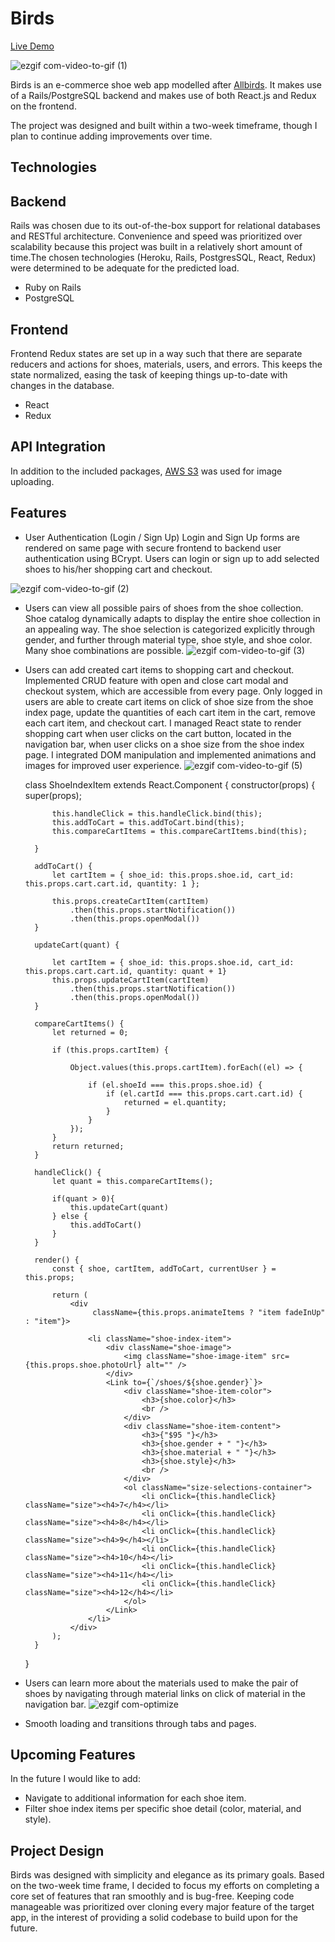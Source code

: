 # Birds

[Live Demo][heroku]

[heroku]: https://allbirdsclone.herokuapp.com/

![ezgif com-video-to-gif (1)](https://user-images.githubusercontent.com/35883332/73964650-76614780-48c7-11ea-9884-aad4805e97c3.gif)

Birds is an e-commerce shoe web app modelled after [Allbirds](https://www.allbirds.com/). It makes use of a Rails/PostgreSQL backend and makes use of both React.js and Redux on the frontend.

The project was designed and built within a two-week timeframe, though I plan to continue adding improvements over time.

## Technologies
## Backend
Rails was chosen due to its out-of-the-box support for relational databases and RESTful architecture. Convenience and speed was prioritized over scalability because this project was built in a relatively short amount of time.The chosen technologies (Heroku, Rails, PostgresSQL, React, Redux) were determined to be adequate for the predicted load.

* Ruby on Rails
* PostgreSQL

## Frontend
Frontend Redux states are set up in a way such that there are separate reducers and actions for shoes, materials, users, and errors. This keeps the state normalized, easing the task of keeping things up-to-date with changes in the database.

 * React
 * Redux

## API Integration
In addition to the included packages, [AWS S3](https://aws.amazon.com/) was used for image uploading.

## Features
* User Authentication (Login / Sign Up)
Login and Sign Up forms are rendered on same page with secure frontend to backend user authentication using BCrypt. Users can login or sign up to add selected shoes to his/her shopping cart and checkout.

![ezgif com-video-to-gif (2)](https://user-images.githubusercontent.com/35883332/73965065-4c5c5500-48c8-11ea-8b4a-b82f1d028788.gif)


* Users can view all possible pairs of shoes from the shoe collection.
Shoe catalog dynamically adapts to display the entire shoe collection in an appealing way. The shoe selection is categorized explicitly through gender, and further through material type, shoe style, and shoe color. Many shoe combinations are possible.
![ezgif com-video-to-gif (3)](https://user-images.githubusercontent.com/35883332/73966028-15873e80-48ca-11ea-9ee3-d606e210a717.gif)

* Users can add created cart items to shopping cart and checkout.
Implemented CRUD feature with open and close cart modal and checkout system, which are accessible from every page. Only logged in users are able to create cart items on click of shoe size from the shoe index page, update the quantities of each cart item in the cart, remove each cart item, and checkout cart. I managed React state to render shopping cart when user clicks on the cart button, located in the navigation bar, when user clicks on a shoe size from the shoe index page. I integrated DOM manipulation and implemented animations and images for improved user experience.
![ezgif com-video-to-gif (5)](https://user-images.githubusercontent.com/35883332/73967116-25078700-48cc-11ea-9e44-637e88c4c9af.gif)

     class ShoeIndexItem extends React.Component {
        constructor(props) {
            super(props);

            this.handleClick = this.handleClick.bind(this);
            this.addToCart = this.addToCart.bind(this);
            this.compareCartItems = this.compareCartItems.bind(this);

        }

        addToCart() {
            let cartItem = { shoe_id: this.props.shoe.id, cart_id: this.props.cart.cart.id, quantity: 1 };

            this.props.createCartItem(cartItem)
                .then(this.props.startNotification())
                .then(this.props.openModal())
        }

        updateCart(quant) {
           
            let cartItem = { shoe_id: this.props.shoe.id, cart_id: this.props.cart.cart.id, quantity: quant + 1}
            this.props.updateCartItem(cartItem)
                .then(this.props.startNotification())
                .then(this.props.openModal())
        }

        compareCartItems() {
            let returned = 0;

            if (this.props.cartItem) {
             
                Object.values(this.props.cartItem).forEach((el) => {
                
                    if (el.shoeId === this.props.shoe.id) {
                        if (el.cartId === this.props.cart.cart.id) { 
                            returned = el.quantity;
                        }
                    }
                });
            }
            return returned;
        }

        handleClick() { 
            let quant = this.compareCartItems();

            if(quant > 0){
                this.updateCart(quant)
            } else {
                this.addToCart()
            }
        }

        render() {
            const { shoe, cartItem, addToCart, currentUser } = this.props;

            return (
                <div
                     className={this.props.animateItems ? "item fadeInUp" : "item"}>

                    <li className="shoe-index-item">
                        <div className="shoe-image">
                            <img className="shoe-image-item" src={this.props.shoe.photoUrl} alt="" />
                        </div>
                        <Link to={`/shoes/${shoe.gender}`}>
                            <div className="shoe-item-color">
                                <h3>{shoe.color}</h3>
                                <br />
                            </div>
                            <div className="shoe-item-content">
                                <h3>{"$95 "}</h3>
                                <h3>{shoe.gender + " "}</h3>
                                <h3>{shoe.material + " "}</h3>
                                <h3>{shoe.style}</h3>
                                <br />
                            </div>
                            <ol className="size-selections-container">
                                <li onClick={this.handleClick} className="size"><h4>7</h4></li>
                                <li onClick={this.handleClick} className="size"><h4>8</h4></li>
                                <li onClick={this.handleClick} className="size"><h4>9</h4></li>
                                <li onClick={this.handleClick} className="size"><h4>10</h4></li>
                                <li onClick={this.handleClick} className="size"><h4>11</h4></li>
                                <li onClick={this.handleClick} className="size"><h4>12</h4></li>
                            </ol>
                        </Link>
                    </li>
                </div>
            );
        }
    }

* Users can learn more about the materials used to make the pair of shoes by navigating through material links on click of material in the navigation bar.
![ezgif com-optimize](https://user-images.githubusercontent.com/35883332/73966688-5df32c00-48cb-11ea-9bf8-7f4329141a07.gif)


* Smooth loading and transitions through tabs and pages.

## Upcoming Features
In the future I would like to add:
  * Navigate to additional information for each shoe item.
  * Filter shoe index items per specific shoe detail (color, material, and style).

## Project Design

Birds was designed with simplicity and elegance as its primary goals. Based on the two-week time frame, I decided to focus my efforts on completing a core set of features that ran smoothly and is bug-free. Keeping code manageable was prioritized over cloning every major feature of the target app, in the interest of providing a solid codebase to build upon for the future.



